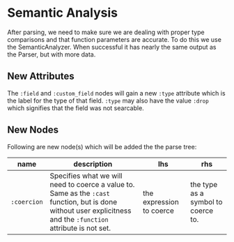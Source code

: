 # Semantic Analysis

After parsing, we need to make sure we are dealing with proper type comparisons and that function parameters are accurate. To do this we use the SemanticAnalyzer. When successful it has nearly the same output as the Parser, but with more data.

## New Attributes

The `:field` and `:custom_field` nodes will gain a new `:type` attribute which is the label for the type of that field. `:type` may also have the value `:drop` which signifies that the field was not searcable.

## New Nodes

Following are new node(s) which will be added the the parse tree:

name | description | lhs | rhs
---- | ----------- | --- | ---
`:coercion` | Specifies what we will need to coerce a value to. Same as the `:cast` function, but is done without user explicitness and the `:function` attribute is not set. | the expression to coerce | the type as a symbol to coerce to.

